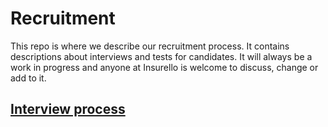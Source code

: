 # Recruitment

This repo is where we describe our recruitment process. It contains descriptions about interviews and tests for candidates.
It will always be a work in progress and anyone at Insurello is welcome to discuss, change or add to it.

## [Interview process ](Interviews.md)
